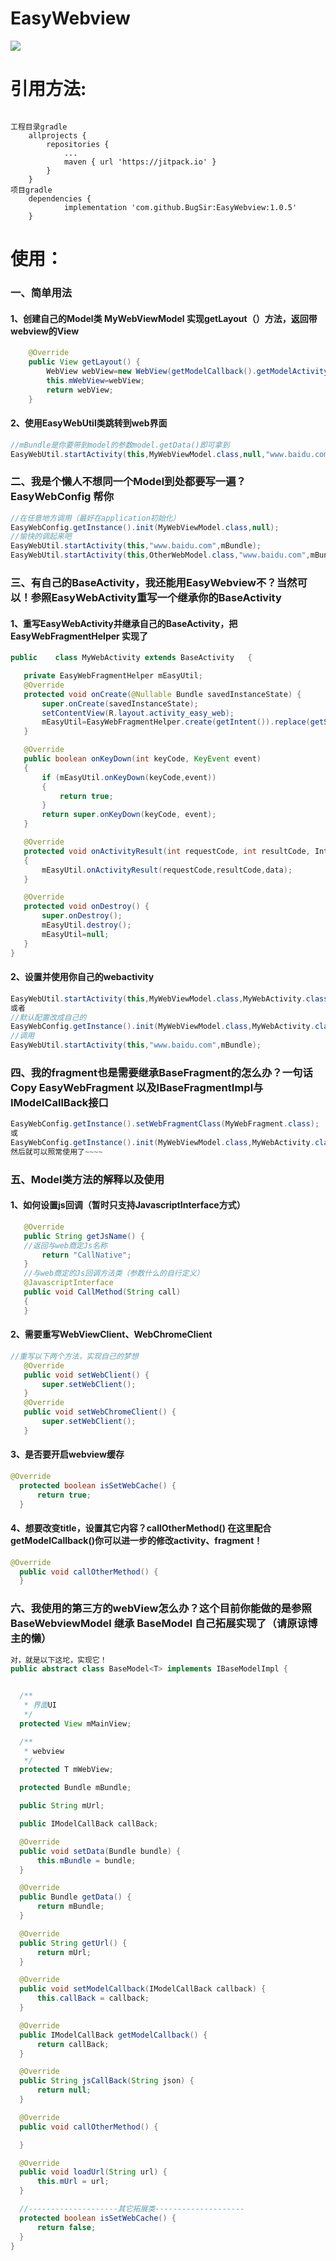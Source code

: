 # EasyWebview
[![](https://jitpack.io/v/BugSir/EasyWebview.svg)](https://jitpack.io/#BugSir/EasyWebview)
# 引用方法:<br/>
<pre><code>
工程目录gradle
	allprojects {
		repositories {
			...
			maven { url 'https://jitpack.io' }
		}
	}
项目gradle
	dependencies {
	        implementation 'com.github.BugSir:EasyWebview:1.0.5'
	}
</code></pre>
# 使用：<br/>
### 一、简单用法
#### 1、创建自己的Model类 MyWebViewModel 实现getLayout（）方法，返回带webview的View
```java 
    @Override
    public View getLayout() {
        WebView webView=new WebView(getModelCallback().getModelActivity());
        this.mWebView=webView;
        return webView;
    }
 ```
 #### 2、使用EasyWebUtil类跳转到web界面
 ```java
 //mBundle是你要带到model的参数model.getData()即可拿到
 EasyWebUtil.startActivity(this,MyWebViewModel.class,null,"www.baidu.com",mBundle);
 ```
 ### 二、我是个懒人不想同一个Model到处都要写一遍？EasyWebConfig 帮你
 ```java
 //在任意地方调用（最好在application初始化）
 EasyWebConfig.getInstance().init(MyWebViewModel.class,null);
 //愉快的调起来吧
 EasyWebUtil.startActivity(this,"www.baidu.com",mBundle);
 EasyWebUtil.startActivity(this,OtherWebModel.class,"www.baidu.com",mBundle);
 ```
 ### 三、有自己的BaseActivity，我还能用EasyWebview不？当然可以！参照EasyWebActivity重写一个继承你的BaseActivity
 #### 1、重写EasyWebActivity并继承自己的BaseActivity，把EasyWebFragmentHelper 实现了
 ```java
 public    class MyWebActivity extends BaseActivity   {

    private EasyWebFragmentHelper mEasyUtil;
    @Override
    protected void onCreate(@Nullable Bundle savedInstanceState) {
        super.onCreate(savedInstanceState);
        setContentView(R.layout.activity_easy_web);
        mEasyUtil=EasyWebFragmentHelper.create(getIntent()).replace(getSupportFragmentManager(),R.id.flyt_easy);
    }

    @Override
    public boolean onKeyDown(int keyCode, KeyEvent event)
    {
        if (mEasyUtil.onKeyDown(keyCode,event))
        {
            return true;
        }
        return super.onKeyDown(keyCode, event);
    }

    @Override
    protected void onActivityResult(int requestCode, int resultCode, Intent data)
    {
        mEasyUtil.onActivityResult(requestCode,resultCode,data);
    }

    @Override
    protected void onDestroy() {
        super.onDestroy();
        mEasyUtil.destroy();
        mEasyUtil=null;
    }
}
 ```
 #### 2、设置并使用你自己的webactivity
 ```java
 EasyWebUtil.startActivity(this,MyWebViewModel.class,MyWebActivity.class,"www.baidu.com",mBundle);
 或者
 //默认配置改成自己的
 EasyWebConfig.getInstance().init(MyWebViewModel.class,MyWebActivity.class);
 //调用
 EasyWebUtil.startActivity(this,"www.baidu.com",mBundle);
 ```
 ### 四、我的fragment也是需要继承BaseFragment的怎么办？一句话Copy EasyWebFragment 以及IBaseFragmentImpl与IModelCallBack接口
 ```java
 EasyWebConfig.getInstance().setWebFragmentClass(MyWebFragment.class);
 或
 EasyWebConfig.getInstance().init(MyWebViewModel.class,MyWebActivity.class,MyWebFragment.class);
 然后就可以照常使用了~~~~
 ```
 ### 五、Model类方法的解释以及使用
 #### 1、如何设置js回调（暂时只支持JavascriptInterface方式）
 ```java
    @Override
    public String getJsName() {
    //返回与web商定Js名称
        return "CallNative";
    }
    //与web商定的Js回调方法类（参数什么的自行定义）
    @JavascriptInterface
    public void CallMethod(String call)
    {
    }
 ```
 #### 2、需要重写WebViewClient、WebChromeClient
 ```java
 //重写以下两个方法，实现自己的梦想
 	@Override
    public void setWebClient() {
        super.setWebClient();
    }
    @Override
    public void setWebChromeClient() {
        super.setWebClient();
    }
  ```
  #### 3、是否要开启webview缓存
  ```java
  @Override
    protected boolean isSetWebCache() {
        return true;
    }
  ```
  #### 4、想要改变title，设置其它内容？callOtherMethod() 在这里配合getModelCallback()你可以进一步的修改activity、fragment！
  ```java
  @Override
    public void callOtherMethod() {
    }
  ```
 ### 六、我使用的第三方的webView怎么办？这个目前你能做的是参照BaseWebviewModel 继承 BaseModel<T> 自己拓展实现了（请原谅博主的懒）
  ```java
  对，就是以下这坨，实现它！
  public abstract class BaseModel<T> implements IBaseModelImpl {


    /**
     * 界面UI
     */
    protected View mMainView;

    /**
     * webview
     */
    protected T mWebView;

    protected Bundle mBundle;

    public String mUrl;

    public IModelCallBack callBack;

    @Override
    public void setData(Bundle bundle) {
        this.mBundle = bundle;
    }

    @Override
    public Bundle getData() {
        return mBundle;
    }

    @Override
    public String getUrl() {
        return mUrl;
    }

    @Override
    public void setModelCallback(IModelCallBack callback) {
        this.callBack = callback;
    }

    @Override
    public IModelCallBack getModelCallback() {
        return callBack;
    }

    @Override
    public String jsCallBack(String json) {
        return null;
    }

    @Override
    public void callOtherMethod() {

    }

    @Override
    public void loadUrl(String url) {
        this.mUrl = url;
    }

    //--------------------其它拓展类--------------------
    protected boolean isSetWebCache() {
        return false;
    }
}
  ```
